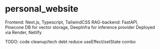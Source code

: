 # personal_website

Frontend: Next.js, Typescript, TailwindCSS
RAG-backend: FastAPI, Pinecone DB for vector storage, DeepInfra for inference provider
Deployed via Render, Netlify

TODO: code cleanup/tech debt reduce useEffect/setState combo
